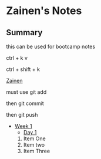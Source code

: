 # Zainen's Notes

## Summary

this can be used for bootcamp notes


ctrl + k v 

ctrl + shift + k

[Zainen](https://github.com/zainen) 


must use git add

then git commit

then git push

* [Week 1](/Week_1)
  * [Day 1](/Week_1/Day_1)
  1. Item One
  2. Item two
  3. Item Three